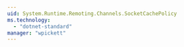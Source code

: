 ```yaml
---
uid: System.Runtime.Remoting.Channels.SocketCachePolicy
ms.technology: 
  - "dotnet-standard"
manager: "wpickett"
---
```

